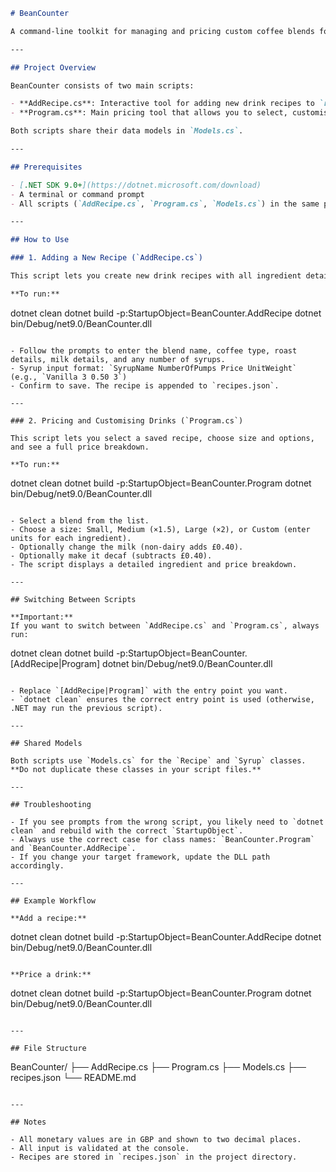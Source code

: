 ```markdown
# BeanCounter

A command-line toolkit for managing and pricing custom coffee blends for RoastRite Ltd.

---

## Project Overview

BeanCounter consists of two main scripts:

- **AddRecipe.cs**: Interactive tool for adding new drink recipes to `recipes.json`.
- **Program.cs**: Main pricing tool that allows you to select, customise, and price drinks based on saved recipes.

Both scripts share their data models in `Models.cs`.

---

## Prerequisites

- [.NET SDK 9.0+](https://dotnet.microsoft.com/download)
- A terminal or command prompt
- All scripts (`AddRecipe.cs`, `Program.cs`, `Models.cs`) in the same project directory

---

## How to Use

### 1. Adding a New Recipe (`AddRecipe.cs`)

This script lets you create new drink recipes with all ingredient details, including per-unit weights and prices.

**To run:**

```
dotnet clean
dotnet build -p:StartupObject=BeanCounter.AddRecipe
dotnet bin/Debug/net9.0/BeanCounter.dll
```

- Follow the prompts to enter the blend name, coffee type, roast details, milk details, and any number of syrups.
- Syrup input format: `SyrupName NumberOfPumps Price UnitWeight` (e.g., `Vanilla 3 0.50 3`)
- Confirm to save. The recipe is appended to `recipes.json`.

---

### 2. Pricing and Customising Drinks (`Program.cs`)

This script lets you select a saved recipe, choose size and options, and see a full price breakdown.

**To run:**

```
dotnet clean
dotnet build -p:StartupObject=BeanCounter.Program
dotnet bin/Debug/net9.0/BeanCounter.dll
```

- Select a blend from the list.
- Choose a size: Small, Medium (×1.5), Large (×2), or Custom (enter units for each ingredient).
- Optionally change the milk (non-dairy adds £0.40).
- Optionally make it decaf (subtracts £0.40).
- The script displays a detailed ingredient and price breakdown.

---

## Switching Between Scripts

**Important:**  
If you want to switch between `AddRecipe.cs` and `Program.cs`, always run:

```
dotnet clean
dotnet build -p:StartupObject=BeanCounter.[AddRecipe|Program]
dotnet bin/Debug/net9.0/BeanCounter.dll
```

- Replace `[AddRecipe|Program]` with the entry point you want.
- `dotnet clean` ensures the correct entry point is used (otherwise, .NET may run the previous script).

---

## Shared Models

Both scripts use `Models.cs` for the `Recipe` and `Syrup` classes.  
**Do not duplicate these classes in your script files.**

---

## Troubleshooting

- If you see prompts from the wrong script, you likely need to `dotnet clean` and rebuild with the correct `StartupObject`.
- Always use the correct case for class names: `BeanCounter.Program` and `BeanCounter.AddRecipe`.
- If you change your target framework, update the DLL path accordingly.

---

## Example Workflow

**Add a recipe:**
```
dotnet clean
dotnet build -p:StartupObject=BeanCounter.AddRecipe
dotnet bin/Debug/net9.0/BeanCounter.dll
```

**Price a drink:**
```
dotnet clean
dotnet build -p:StartupObject=BeanCounter.Program
dotnet bin/Debug/net9.0/BeanCounter.dll
```

---

## File Structure

```
BeanCounter/
├── AddRecipe.cs
├── Program.cs
├── Models.cs
├── recipes.json
└── README.md
```

---

## Notes

- All monetary values are in GBP and shown to two decimal places.
- All input is validated at the console.
- Recipes are stored in `recipes.json` in the project directory.
```

